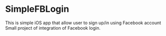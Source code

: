 # SimpleFBLogin
This is simple iOS app that allow user to sign up/in using Facebook account
Small project of integration of Facebook login. 
